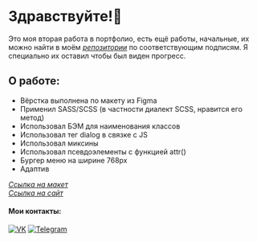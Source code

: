 # Здравствуйте!👋

Это моя вторая работа в портфолио, есть ещё работы, начальные, их можно найти в моём *[репозитории](https://github.com/Enz0tech?tab=repositories)* по соответствующим подписям. Я специально их оставил чтобы был виден прогресс.

## О работе:

* Вёрстка выполнена по макету из Figma
* Применил SASS/SCSS (в частности диалект SCSS, нравится его метод)
* Использовал БЭМ для наименования классов
* Использовал тег dialog в связке с JS
* Использовал миксины
* Использовал псевдоэлементы с функцией attr()
* Бургер меню на ширине 768px
* Адаптив

*[Ссылка на макет](https://github.com/Enz0tech/site-2-portfolio/blob/main/image/1920_Landing%20Page_Final.png)*  
*[Ссылка на сайт](https://enz0tech.github.io/site-2-practice/)*

#### Мои контакты:
[![VK](https://img.shields.io/badge/-VK-333?style=for-the-badge&logo=Vk&logoColor=27A0D9)](https://vk.com/enzotech)
[![Telegram](https://img.shields.io/badge/-Telegram-333?style=for-the-badge&logo=telegram&logoColor=27A0D9)](https://t.me/enzotech)
